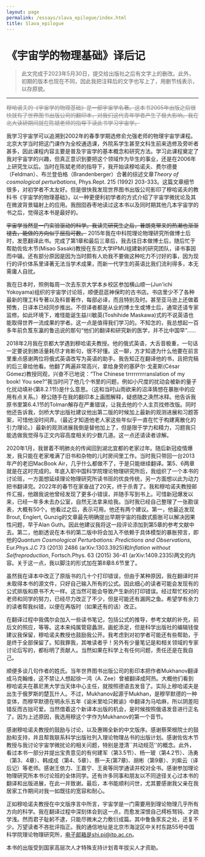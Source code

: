 ```yaml
---
layout: page
permalink: /essays/slava_epilogue/index.html
title: Slava_epilogue
---
```


# 《宇宙学的物理基础》译后记

> 此文完成于2023年5月30日，提交给出版社之后有文字上的删改。此外，初期的版本也现在不同，因此我把注释后的文字也写上了，用删节线表示，以存原貌。

---

<font color=grey>~~穆哈诺夫的《宇宙学的物理基础》是一部宇宙学名著。这本书2005年出版之后很快就有了世界图书出版公司的翻印本，对我们这代青年学者产生了极大影响。我在北大读研期间就在陈斌老师的指导下读此书学习宇宙学。~~</font>

我学习宇宙学可以追溯到2002年的春季学期选修俞允强老师的物理宇宙学课程。北京大学当时把这门课作为全校通选课，外院系学生甚至文科生前来选修及旁听者甚多，因此课程内容主要是普及宇宙学的基本概念和研究方法。学习此课程奠定了我对宇宙学的兴趣，但真正意识到要把这个领域作为毕生的事业，还是在2006年上研究生以后。当时在陈斌老师的指导下，我开始读穆哈诺夫、费尔德曼（Feldman）、布兰登伯格（Brandenberger）合著的综述文章*Theory of cosmological perturbations*, Phys.Rept. 215 (1992) 203-333。这篇文章细节很多，对初学者不太友好。但是很快我发现世界图书出版公司影印了穆哈诺夫的教科书《宇宙学的物理基础》，以一种更便利初学者的方式介绍了宇宙学微扰论及其在微波背景辐射上的应用。我囫囵吞枣地读过这本书以及同时期其他几本宇宙学的书之后，觉得这本书是最好的。

~~宇宙学当然是一门实验驱动的科学。我读完研究生之后，普朗克带来的热潮也渐渐褪去，能做的方向似乎屈指可数。~~
2015年我在中科院理论物理研究所做博士后时，发愿翻译此书。完成了第1章和最后三章后，我去往日本做博士后，随后忙于帮助佐佐木节(Misao Sasaki)教授在东京大学IPMU组建新的研究团队，译书事因而中辍。还有部分原因是因为当时颇有人劝我不要做这种吃力不讨好的事，因为现行的评价体系里译著无法当学术成果，而新一代学生的英语比我们流利得多，本无需庸人自扰。

我在日本时，照例每周一次去东京大学本乡校区参加横山顺一(Jun'ichi Yokoyama)组织的宇宙学讨论班，顺便逛逛神保町的古书店。书店里少不了各种最新的理工科专著以及科普著作，每部必译，而且特别及时。甚至亚马逊上还做着预售，日译本已经同步推出。不但译者都是从业的博士生或博士后，通常还请专家监修。如此环境下，难怪能诞生益川敏英(Toshihide Maskawa)式的不说英语也能取得世界一流成果的学者。这一点是值得我们学习的。不知怎的，我总想起一百多年前负笈东瀛的鲁迅说的那句“他们的翻译和研究新的医学，并不比中国早”……

2018年2月我在京都大学遇到穆哈诺夫教授。他的俄式英语，大舌音极重，一句话一定要说到肺活量耗尽才肯断句，很不好懂。这一聊，方才知道为什么他要在前言里重点感谢两位将俄式英语改写为英语的助手。我告知正在翻译他的书，且把完稿的后三章给他看。他翻了两遍非常高兴，拿给身旁的塞萨尔$\cdot$戈麦斯(César Gómez)教授同观，兴奋不已地说：“The Chinese trrrrrrrrranslation of my book! You see?”我当时问了他几个书里的问题，例如小尺度的扰动会被新的量子化扰动填补(第8.2.1节)是什么意思。（这和当时山雨欲来的沼泽猜想在暴胀中的应用有点关系。）穆公随手在我的翻印本上画图解释，疑惑随之涣然冰释。他告诉我原书里第6.4.1节的Tolman解存在严重错误，让我去他的个人主页找修改版。同时他还告诉我，剑桥大学出版社建议他出第二版的时候加上最新的观测进展和习题答案，可惜他没时间弄。（最近才知道他老人家这些年似乎一直在忙于构建离散化的引力理论。）最新的观测进展我倒是替他加上了，但是限于学力和精力，习题我只能选做我觉得与正文内容高度相关的少数几道。这一点还请读者谅解。

2020年1月，我冒着不明肺炎的传闻回到湖北宜都的老家过年。随后新冠疫情爆发，我只能在老家堆满了旧书和杂物的儿时房间里工作。当时我只带回一台2013年产的老旧MacBook Air，几乎什么都做不了，于是只能继续翻译。第5、6两章就是在这时完成的。年底入职中国科学院理论物理研究所后，我组织了一个本书的讨论班，一方面想延续理论物理研究所读书班的优良传统，另一方面想以此为动力把书翻译完。2022年的春节在家奋战了20天，终于杀青了。我和穆哈诺夫教授邮件汇报，他跟我说他曾经发现了更多小错误，并随手写到书上。可惜新冠爆发以来，已经一年多未去办公室，自然无法拿来给我。当时我已经自己整理了一张勘误表，大概有50个。他看过之后，表示可用。他还有两个建议。第一，他最近发现Brout, Englert, Gunzig的文章最先明确提出早期宇宙的指数式膨胀可以解决因果性问题，早于Alan Guth。因此他建议我将这一段评论添加到第5章的参考文献中去。第二，他剧透说在本书的第二版中将会加入不依赖于具体模型的暴胀预言，即他的*Quantum Cosmological Perturbations: Predictions and Observations*, Eur.Phys.J.C 73 (2013) 2486 (arXiv:1303.3925)和*Inflation without Selfreproduction*, Fortsch.Phys. 63 (2015) 36-41 (arXiv:1409.2335)两文的内容。关于这一点，我以脚注的形式加在第8章8.6节里了。

虽然我在译本中改正了原版书的几十个打印错误，但由于某种原因，我在翻译时并未取得本书的源文件，只好自己输入所有的公式。因此细心的读者可能会发现有的公式排版和原书不大一样。这当然可能会导致产生新的打印错误。经过帮忙校对的老师和同学的努力，已经尽力改正了不少，但是可能还有漏网之鱼。希望学有余力的读者帮我纠错，以便在再版时（如果还有的话）改正。

在翻译过程中我偶尔会加入一些读书笔记，包括公式的推导，参考文献的补充，前后文的照应，等等。这本来纯属管窥蠡测，画蛇添足，但是科学出版社的编辑钱俊建议我保留，穆哈诺夫教授也鼓励我公开。我考虑到对初学者可能还有些帮助，于是终于全部保留了。知我罪我，其唯读者乎！另外有少量笔记是和相关领域的专家讨论后写的，都标明了贡献人。当然如果在科学上有任何问题，责任还是在我自己。

顺便多谈几句作者的姓氏。当年世界图书出版公司的影印本把作者Mukhanov翻译成马克翰维，这不禁让人想起徐一鸿（A. Zee）曾被翻译成阿热。大概他们看到穆哈诺夫在慕尼黑大学当天体中心主任，就按照德语去发音了。实际上穆哈诺夫是出生于俄罗斯的楚瓦什人。不过，Mukhanov起源于Mukhan，是穆罕默德的一种变体，而穆罕默德在明永乐五年《谕米里哈只敕谕》中翻译为马哈麻，所以阴差阳错反而古拙可爱。当然借着这个新译本出版的机会，是时候按照俄语发音进行正名了。因为上述原因，我选用穆这个字作为Mukhanov的第一个音节。

感谢穆哈诺夫教授的鼓励与讨论，以及惠赐全新的中文版序。感谢蔡荣根院士的鼓励和支持，并且帮我联系科学出版社列入理论物理丛书的出版计划。感谢佐佐木节教授与我讨论宇宙学微扰论的相关问题，特别是澄清``共动规范''的概念。此外，看过本书一部分并提出宝贵意见的有何建军（第3.5节）、杨一玻（第4.2节）、汤勇（第3、4章）、韩成成（第4、5章）、蔡一夫(第7章)、胡彬（第9章）、刘紫云（译后记）等老师。感谢王依力、王嘉宁、王奥等同学通读并校对全书。感谢参加理论物理研究所本书讨论班的全体同学。还有许多同事和朋友以不同途径关心过本书的翻译和出版进展，在此一并致谢。最后，本书能顺利问世，尤其要感谢我父亲在我居家工作期间对我一如既往的宽容和耐心。

正如穆哈诺夫教授在中文版序言中所言，宇宙学是一门需要用到理论物理几乎所有方向的科学。我在翻译过程中深刻体会到这一点，而愈发深恨自己樗栎驽钝、才疏学浅。然而君子耻躬不逮，只能尽微末之力敷衍成篇。其中鲁鱼豕亥之处，还复不少。万望读者不吝批评指正。我的通信地址是北京市海淀区中关村东路55号中国科学院理论物理研究所，电子邮箱是shi.pi@itp.ac.cn。

本书的出版受到国家高层次人才特殊支持计划青年拔尖人才资助。
